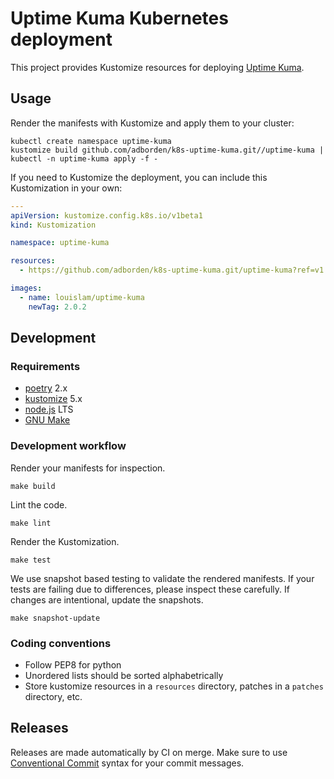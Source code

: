 # Uptime Kuma Kubernetes deployment

This project provides Kustomize resources for deploying [Uptime Kuma](https://uptime.kuma.pet/).

## Usage

Render the manifests with Kustomize and apply them to your cluster:

    kubectl create namespace uptime-kuma
    kustomize build github.com/adborden/k8s-uptime-kuma.git//uptime-kuma | kubectl -n uptime-kuma apply -f -

If you need to Kustomize the deployment, you can include this Kustomization in your own:

```yaml
---
apiVersion: kustomize.config.k8s.io/v1beta1
kind: Kustomization

namespace: uptime-kuma

resources:
  - https://github.com/adborden/k8s-uptime-kuma.git/uptime-kuma?ref=v1.0.0

images:
  - name: louislam/uptime-kuma
    newTag: 2.0.2
```

## Development

### Requirements

- [poetry](https://python-poetry.org/) 2.x
- [kustomize](https://kustomize.io/) 5.x
- [node.js](https://nodejs.org/) LTS
- [GNU Make](https://www.gnu.org/software/make/)

### Development workflow

Render your manifests for inspection.

    make build

Lint the code.

    make lint

Render the Kustomization.

    make test

We use snapshot based testing to validate the rendered manifests. If your tests are failing due to differences, please inspect these carefully. If changes are intentional, update the snapshots.

    make snapshot-update

### Coding conventions

- Follow PEP8 for python
- Unordered lists should be sorted alphabetrically
- Store kustomize resources in a `resources` directory, patches in a `patches` directory, etc.

## Releases

Releases are made automatically by CI on merge. Make sure to use [Conventional Commit](https://www.conventionalcommits.org/) syntax for your commit messages.
